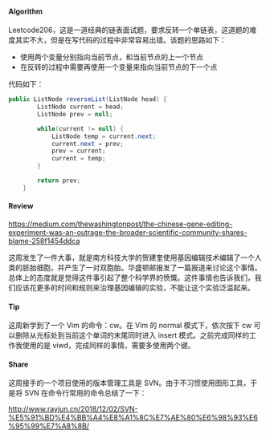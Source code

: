 #### Algorithm

Leetcode206，这是一道经典的链表面试题，要求反转一个单链表，这道题的难度其实不大，但是在写代码的过程中非常容易出错。该题的思路如下：

- 使用两个变量分别指向当前节点，和当前节点的上一个节点
- 在反转的过程中需要再使用一个变量来指向当前节点的下一个点

代码如下：

```java
public ListNode reverseList(ListNode head) {
        ListNode current = head;
        ListNode prev = null;

        while(current != null) {
            ListNode temp = current.next;
            current.next = prev;
            prev = current;
            current = temp;
        }

        return prev;
    }
```

#### Review

https://medium.com/thewashingtonpost/the-chinese-gene-editing-experiment-was-an-outrage-the-broader-scientific-community-shares-blame-258f1454ddca

这周发生了一件大事，就是南方科技大学的贺建奎使用基因编辑技术编辑了一个人类的胚胎细胞，并产生了一对双胞胎。华盛顿邮报发了一篇报道来讨论这个事情。总体上的态度就是觉得这件事引起了整个科学界的愤慨。这件事情也告诉我们，我们应该花更多的时间和规则来治理基因编辑的实验，不能让这个实验泛滥起来。


#### Tip

这周新学到了一个 Vim 的命令：cw。在 Vim 的 normal 模式下，依次按下 cw 可以删除从光标处到当前这个单词的末尾同时进入 insert 模式。之前完成同样的工作我使用的是 viwd，完成同样的事情，需要多使用两个键。


#### Share

这周接手的一个项目使用的版本管理工具是 SVN。由于不习惯使用图形工具，于是将 SVN 在命令行常用的命令总结了一下：

http://www.rayjun.cn/2018/12/02/SVN-%E5%91%BD%E4%BB%A4%E8%A1%8C%E7%AE%80%E6%98%93%E6%95%99%E7%A8%8B/